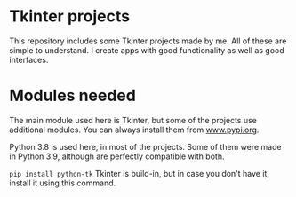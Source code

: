 # Tkinter projects

This repository includes some Tkinter projects made by me. All of these are simple to understand. I create apps with good functionality as well as good interfaces. 


# Modules needed
The main module used here is Tkinter, but some of the projects use additional modules. You can always install them from www.pypi.org.

Python 3.8 is used here, in most of the projects. Some of them were made in Python 3.9, although are perfectly compatible with both.

```pip install python-tk```
Tkinter is build-in, but in case you don't have it, install it using this command.

#
